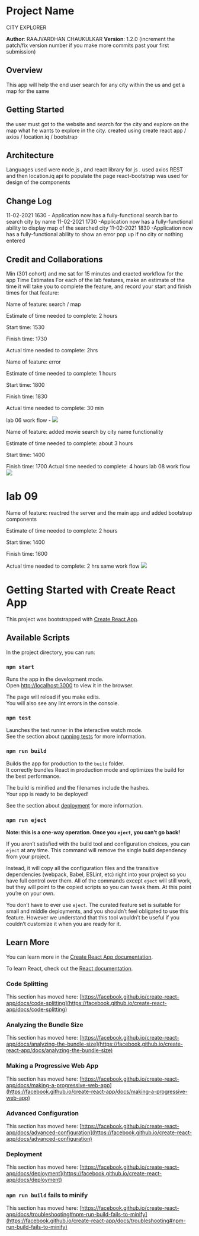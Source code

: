 # Project Name 
CITY EXPLORER

**Author**: RAAJVARDHAN CHAUKULKAR
**Version**: 1.2.0 (increment the patch/fix version number if you make more commits past your first submission)

## Overview
This app will help the end user search for any city within the us and get a map for the same

## Getting Started
the user must got to the website and search for the city and explore on the map what he wants to explore in the city.
created using create react app / axios / location.iq / bootstrap

## Architecture
Languages used were node.js , and react library for js .
used axios REST and then location.iq api to populate the page 
react-bootstrap was used for design of the components

## Change Log


11-02-2021 1630 - Application now has a fully-functional search bar to search city by name 
11-02-2021 1730 -Application now has a fully-functional ability to display map of the searched city
11-02-2021 1830 -Application now has a fully-functional ability to show an error pop up if no city or nothing entered

## Credit and Collaborations
Min (301 cohort) and me sat for 15 minutes and craeted workflow for the app
Time Estimates
For each of the lab features, make an estimate of the time it will take you to complete the feature, and record your start and finish times for that feature:

Name of feature: search / map

Estimate of time needed to complete: 2 hours

Start time: 1530

Finish time: 1730

Actual time needed to complete: 2hrs


Name of feature: error

Estimate of time needed to complete: 1 hours

Start time: 1800

Finish time: 1830

Actual time needed to complete: 30 min

lab 06 work flow - 
<img src = "work flow.jpg">

Name of feature: added movie search by city name functionality

Estimate of time needed to complete: about 3 hours

Start time: 1400

Finish time: 1700
Actual time needed to complete: 4 hours
lab 08 work flow
<img src = "API with weather and Movie cycle.PNG">

# lab 09
Name of feature: reactred the server and the main app and added bootstrap components

Estimate of time needed to complete: 2 hours

Start time: 1400

Finish time: 1600

Actual time needed to complete: 2 hrs
same work flow 
<img src = "API with weather and Movie cycle.PNG">


# Getting Started with Create React App

This project was bootstrapped with [Create React App](https://github.com/facebook/create-react-app).

## Available Scripts

In the project directory, you can run:

### `npm start`

Runs the app in the development mode.\
Open [http://localhost:3000](http://localhost:3000) to view it in the browser.

The page will reload if you make edits.\
You will also see any lint errors in the console.

### `npm test`

Launches the test runner in the interactive watch mode.\
See the section about [running tests](https://facebook.github.io/create-react-app/docs/running-tests) for more information.

### `npm run build`

Builds the app for production to the `build` folder.\
It correctly bundles React in production mode and optimizes the build for the best performance.

The build is minified and the filenames include the hashes.\
Your app is ready to be deployed!

See the section about [deployment](https://facebook.github.io/create-react-app/docs/deployment) for more information.

### `npm run eject`

**Note: this is a one-way operation. Once you `eject`, you can’t go back!**

If you aren’t satisfied with the build tool and configuration choices, you can `eject` at any time. This command will remove the single build dependency from your project.

Instead, it will copy all the configuration files and the transitive dependencies (webpack, Babel, ESLint, etc) right into your project so you have full control over them. All of the commands except `eject` will still work, but they will point to the copied scripts so you can tweak them. At this point you’re on your own.

You don’t have to ever use `eject`. The curated feature set is suitable for small and middle deployments, and you shouldn’t feel obligated to use this feature. However we understand that this tool wouldn’t be useful if you couldn’t customize it when you are ready for it.

## Learn More

You can learn more in the [Create React App documentation](https://facebook.github.io/create-react-app/docs/getting-started).

To learn React, check out the [React documentation](https://reactjs.org/).

### Code Splitting

This section has moved here: [https://facebook.github.io/create-react-app/docs/code-splitting](https://facebook.github.io/create-react-app/docs/code-splitting)

### Analyzing the Bundle Size

This section has moved here: [https://facebook.github.io/create-react-app/docs/analyzing-the-bundle-size](https://facebook.github.io/create-react-app/docs/analyzing-the-bundle-size)

### Making a Progressive Web App

This section has moved here: [https://facebook.github.io/create-react-app/docs/making-a-progressive-web-app](https://facebook.github.io/create-react-app/docs/making-a-progressive-web-app)

### Advanced Configuration

This section has moved here: [https://facebook.github.io/create-react-app/docs/advanced-configuration](https://facebook.github.io/create-react-app/docs/advanced-configuration)

### Deployment

This section has moved here: [https://facebook.github.io/create-react-app/docs/deployment](https://facebook.github.io/create-react-app/docs/deployment)

### `npm run build` fails to minify

This section has moved here: [https://facebook.github.io/create-react-app/docs/troubleshooting#npm-run-build-fails-to-minify](https://facebook.github.io/create-react-app/docs/troubleshooting#npm-run-build-fails-to-minify)
